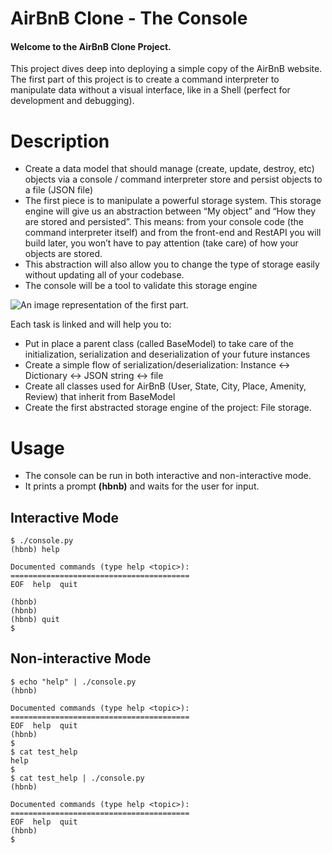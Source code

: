 # AirBnB Clone - The Console
#### Welcome to the AirBnB Clone Project. 
This project dives deep into deploying a simple copy of the AirBnB website. The first part of this project is to create a command interpreter to manipulate data without a visual interface, like in a Shell (perfect for development and debugging). 

# Description
- Create a data model that should manage (create, update, destroy, etc) objects via a console / command interpreter
store and persist objects to a file (JSON file)
- The first piece is to manipulate a powerful storage system. This storage engine will give us an abstraction between “My object” and “How they are stored and persisted”. This means: from your console code (the command interpreter itself) and from the front-end and RestAPI you will build later, you won’t have to pay attention (take care) of how your objects are stored.
- This abstraction will also allow you to change the type of storage easily without updating all of your codebase.
- The console will be a tool to validate this storage engine

![An image representation of the first part.](https://s3.amazonaws.com/alx-intranet.hbtn.io/uploads/medias/2018/6/815046647d23428a14ca.png?X-Amz-Algorithm=AWS4-HMAC-SHA256&X-Amz-Credential=AKIARDDGGGOUSBVO6H7D%2F20230814%2Fus-east-1%2Fs3%2Faws4_request&X-Amz-Date=20230814T084131Z&X-Amz-Expires=86400&X-Amz-SignedHeaders=host&X-Amz-Signature=aa69b147bdc77abd22ec17cb8ae43b93e9c761baf25f20b1bac12786c89351e7)

Each task is linked and will help you to:

- Put in place a parent class (called BaseModel) to take care of the initialization, serialization and deserialization of your future instances
- Create a simple flow of serialization/deserialization: Instance <-> Dictionary <-> JSON string <-> file
- Create all classes used for AirBnB (User, State, City, Place, Amenity, Review) that inherit from BaseModel
- Create the first abstracted storage engine of the project: File storage.

# Usage
- The console can be run in both interactive and non-interactive mode.
- It prints a prompt **(hbnb)** and waits for the user for input.

## Interactive Mode
```
$ ./console.py
(hbnb) help

Documented commands (type help <topic>):
========================================
EOF  help  quit

(hbnb)
(hbnb)
(hbnb) quit
$
```

## Non-interactive Mode
```
$ echo "help" | ./console.py
(hbnb)

Documented commands (type help <topic>):
========================================
EOF  help  quit
(hbnb)
$
$ cat test_help
help
$
$ cat test_help | ./console.py
(hbnb)

Documented commands (type help <topic>):
========================================
EOF  help  quit
(hbnb)
$
```

